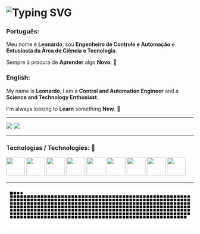 <h1>
  <img src="https://readme-typing-svg.herokuapp.com?font=Roboto&weight=500&size=32&duration=4000&pause=1000&color=70A5FD&vCenter=true&random=false&width=500&separator=%3D&lines=console.log(%22Hello%2C+World!+%F0%9F%91%8B%22);%3Dprint(%22Hello%2C+World!+%F0%9F%91%8B%22)%3Dfmt.Println(%22Hello%2C+World!+%F0%9F%91%8B%22)%3Decho+%22Hello%2C+World!+%F0%9F%91%8B%22%3Dprintln!(%22Hello%2C+World!+%F0%9F%91%8B%22);" alt="Typing SVG" />
</h1>

### Português:

Meu nome é **Leonardo**, sou **Engenheiro de Controle e Automação** e **Entusiasta da Área de Ciência e Tecnologia**.

Sempre à procura de **Aprender** algo **Novo**. :rocket:

### English:

My name is **Leonardo**, I am a **Control and Automation Engineer** and a **Science and Technology Enthusiast**.

I'm always looking to **Learn** something **New**. :rocket:

<hr />

<div>
  <img height="170rem" src="https://github-readme-stats.vercel.app/api?username=LeonardoCG12&show_icons=true&count_private=true&include_all_commits=true&theme=tokyonight" />
  <img height="170rem" src="https://github-readme-stats.vercel.app/api/top-langs/?username=LeonardoCG12&layout=compact&langs_count=7&theme=tokyonight" />
</div>

<hr />

### Tecnologias / Technologies: :robot:

<div>
  <img src="https://cdn.jsdelivr.net/gh/devicons/devicon@latest/icons/linux/linux-original.svg" width="50" height="50" />
  <img src="https://cdn.jsdelivr.net/gh/devicons/devicon@latest/icons/windows11/windows11-original.svg" width="50" height="50" />
  <img src="https://cdn.jsdelivr.net/gh/devicons/devicon@latest/icons/git/git-original.svg" width="50" height="50" />
  <img src="https://cdn.jsdelivr.net/gh/devicons/devicon@latest/icons/javascript/javascript-original.svg" width="50" height="50" />
  <img src="https://cdn.jsdelivr.net/gh/devicons/devicon@latest/icons/typescript/typescript-original.svg" width="50" height="50" />
  <img src="https://cdn.jsdelivr.net/gh/devicons/devicon@latest/icons/python/python-original.svg" width="50" height="50" />
  <img src="https://cdn.jsdelivr.net/gh/devicons/devicon@latest/icons/go/go-original-wordmark.svg" width="50" height="50" />
  <img src="https://cdn.jsdelivr.net/gh/devicons/devicon@latest/icons/arduino/arduino-original.svg" width="50" height="50" />
  <img src="https://cdn.jsdelivr.net/gh/devicons/devicon@latest/icons/raspberrypi/raspberrypi-original.svg" width="50" height="50" />

</div>

<hr />

![Snake animation](https://github.com/LeonardoCG12/LeonardoCG12/blob/output/github-contribution-grid-snake-dark.svg)
